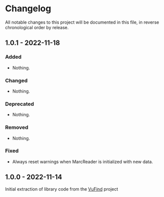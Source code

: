 # Changelog

All notable changes to this project will be documented in this file, in reverse chronological order by release.

## 1.0.1 - 2022-11-18

### Added

- Nothing.

### Changed

- Nothing.

### Deprecated

- Nothing.

### Removed

- Nothing.

### Fixed

- Always reset warnings when MarcReader is initialized with new data.

## 1.0.0 - 2022-11-14

Initial extraction of library code from the [VuFind](https://github.com/vufind-org/vufind) project
